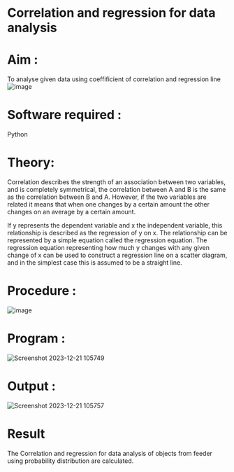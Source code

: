 # Correlation and regression for data analysis
# Aim : 

To analyse given data using coeffificient of correlation and regression line
![image](https://user-images.githubusercontent.com/104613195/168224136-d6b64e64-7d3d-4775-9337-c8f96fe41f2d.png)


# Software required :  

Python

# Theory:

Correlation describes the strength of an association between two variables, and is completely symmetrical, the correlation between A and B is the same as the correlation between B and A. However, if the two variables are related it means that when one changes by a certain amount the other changes on an average by a certain amount.  

If y represents the dependent variable and x the independent variable, this relationship is described as the regression of y on x. The relationship can be represented by a simple equation called the regression equation. The regression equation representing how much y changes with any given change of x can be used to construct a regression line on a scatter diagram, and in the simplest case this is assumed to be a straight line.

# Procedure :

![image](https://user-images.githubusercontent.com/104613195/168225866-ac8f6610-bdc3-4ac2-a24e-2b24ba08e189.png)

# Program :
![Screenshot 2023-12-21 105749](https://github.com/lakshmankjolm/Correlation_Regression/assets/139963094/5d973146-fd78-4530-a683-26f531bbe0e7)


# Output :
![Screenshot 2023-12-21 105757](https://github.com/lakshmankjolm/Correlation_Regression/assets/139963094/01e25383-e1cd-471f-b64e-4401de02cd37)


# Result
The Correlation and regression for data analysis of objects from feeder using probability distribution are calculated.


